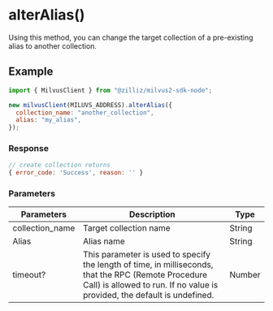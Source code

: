 # alterAlias()

Using this method, you can change the target collection of a pre-existing alias to another collection.

## Example

```javascript
import { MilvusClient } from "@zilliz/milvus2-sdk-node";

new milvusClient(MILUVS_ADDRESS).alterAlias({
  collection_name: "another_collection",
  alias: "my_alias",
});
```

### Response

```javascript
// create collection returns
{ error_code: 'Success', reason: '' }
```

### Parameters

| Parameters      | Description                                                                                                                                                                       | Type   |
| --------------- | --------------------------------------------------------------------------------------------------------------------------------------------------------------------------------- | ------ |
| collection_name | Target collection name                                                                                                                                                            | String |
| Alias           | Alias name                                                                                                                                                                        | String |
| timeout?        | This parameter is used to specify the length of time, in milliseconds, that the RPC (Remote Procedure Call) is allowed to run. If no value is provided, the default is undefined. | Number |
